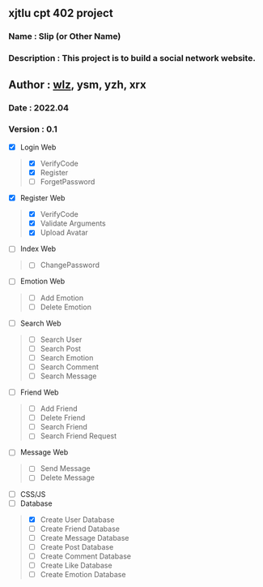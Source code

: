 ## xjtlu cpt 402 project

### Name : Slip (or Other Name)

### Description : This project is to build a social network website.

## Author : [wlz](), ysm, yzh, xrx

### Date : 2022.04

### Version : 0.1

- [x] Login Web
> - [x] VerifyCode
> - [x] Register
> - [ ] ForgetPassword
- [x] Register Web
> - [x] VerifyCode
> - [x] Validate Arguments
> - [x] Upload Avatar
- [ ] Index Web
> - [ ] ChangePassword
- [ ] Emotion Web
> - [ ] Add Emotion
> - [ ] Delete Emotion
- [ ] Search Web
> - [ ] Search User
> - [ ] Search Post
> - [ ] Search Emotion
> - [ ] Search Comment
> - [ ] Search Message
- [ ] Friend Web
> - [ ] Add Friend
> - [ ] Delete Friend
> - [ ] Search Friend
> - [ ] Search Friend Request
- [ ] Message Web
> - [ ] Send Message
> - [ ] Delete Message
- [ ] CSS/JS
- [ ] Database
> - [x] Create User Database
> - [ ] Create Friend Database
> - [ ] Create Message Database
> - [ ] Create Post Database
> - [ ] Create Comment Database
> - [ ] Create Like Database
> - [ ] Create Emotion Database

